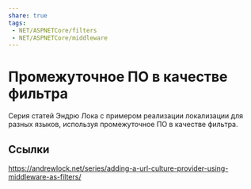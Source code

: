 ```yaml
---
share: true
tags:
 - NET/ASPNETCore/filters
 - NET/ASPNETCore/middleware
---
```

# Промежуточное ПО в качестве фильтра
Серия статей Эндрю Лока с примером реализации локализации для разных языков, используя промежуточное ПО в качестве фильтра.
## Ссылки
https://andrewlock.net/series/adding-a-url-culture-provider-using-middleware-as-filters/
